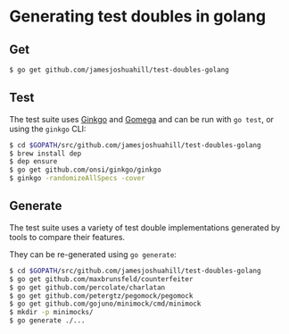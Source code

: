 # Generating test doubles in golang

## Get

```bash
$ go get github.com/jamesjoshuahill/test-doubles-golang
```

## Test

The test suite uses [Ginkgo](https://onsi.github.io/ginkgo/) and [Gomega](https://onsi.github.io/gomega/) and can be run with `go test`, or using the `ginkgo` CLI:

```bash
$ cd $GOPATH/src/github.com/jamesjoshuahill/test-doubles-golang
$ brew install dep
$ dep ensure
$ go get github.com/onsi/ginkgo/ginkgo
$ ginkgo -randomizeAllSpecs -cover
```

## Generate

The test suite uses a variety of test double implementations generated by tools to compare their features.

They can be re-generated using `go generate`:

```bash
$ cd $GOPATH/src/github.com/jamesjoshuahill/test-doubles-golang
$ go get github.com/maxbrunsfeld/counterfeiter
$ go get github.com/percolate/charlatan
$ go get github.com/petergtz/pegomock/pegomock
$ go get github.com/gojuno/minimock/cmd/minimock
$ mkdir -p minimocks/
$ go generate ./...
```
